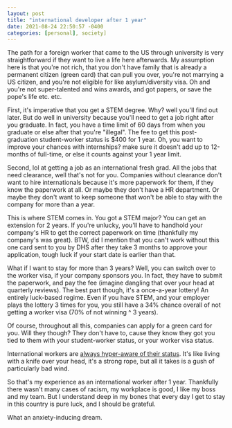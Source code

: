 ```yaml
---
layout: post
title: "international developer after 1 year"
date: 2021-08-24 22:50:57 -0400
categories: [personal], society]
---
```


The path for a foreign worker that came to the US through university is very straightforward if they want to live a life here afterwards. My assumption here is that you're not rich, that you don't have family that is already a permanent citizen (green card) that can pull you over, you're not marrying a US citizen, and you're not eligible for like asylum/diversity visa. Oh and you're not super-talented and wins awards, and got papers, or save the pope's life etc. etc.

<!--break-->

First, it's imperative that you get a STEM degree. Why? well you'll find out later. But do well in university because you'll need to get a job right after you graduate. In fact, you have a time limit of 60 days from when you graduate or else after that you're "illegal". The fee to get this post-graduation student-worker status is $400 for 1 year. Oh, you want to improve your chances with internships? make sure it doesn't add up to 12-months of full-time, or else it counts against your 1 year limit.

Second, lol at getting a job as an international fresh grad. All the jobs that need clearance, well that's not for you. Companies without clearance don't want to hire internationals because it's more paperwork for them, if they know the paperwork at all. Or maybe they don't have a HR department. Or maybe they don't want to keep someone that won't be able to stay with the company for more than a year.

This is where STEM comes in. You got a STEM major? You can get an extension for 2 years. If you're unlucky, you'll have to handhold your company's HR to get the correct paperwork on time (thankfully my company's was great). BTW, did I mention that you can't work without this one card sent to you by DHS after they take 3 months to approve your application, tough luck if your start date is earlier than that.

What if I want to stay for more than 3 years? Well, you can switch over to the worker visa, if your company sponsors you. In fact, they have to submit the paperwork, and pay the fee (imagine dangling that over your head at quarterly reviews). The best part though, it's a once-a-year lottery! An entirely luck-based regime. Even if you have STEM, and your employer plays the lottery 3 times for you, you still have a 34% chance overall of not getting a worker visa (70% of not winning ^ 3 years).

Of course, throughout all this, companies can apply for a green card for you. Will they though? They don't have to, cause they know they got you tied to them with your student-worker status, or your worker visa status.

International workers are [always hyper-aware of their status](https://onezero.medium.com/visa-workers-at-techs-biggest-companies-speak-out-about-discrimination-298c9fa686b6). It's like living with a knife over your head, it's a strong rope, but all it takes is a gush of particularly bad wind.

So that's my experience as an international worker after 1 year. Thankfully there wasn't many cases of racism, my workplace is good, I like my boss and my team. But I understand deep in my bones that every day I get to stay in this country is pure luck, and I should be grateful.

What an anxiety-inducing dream.